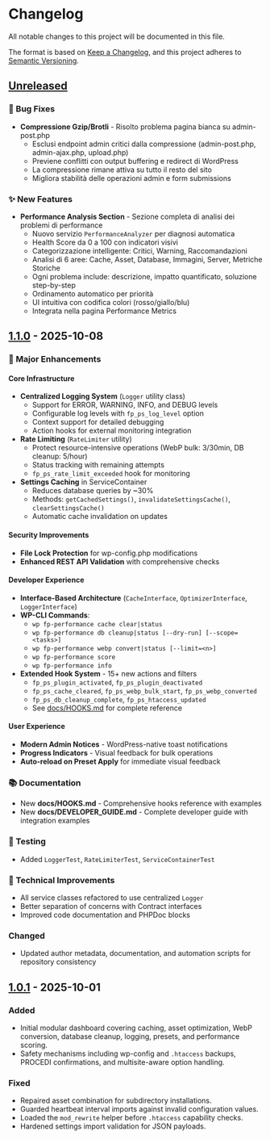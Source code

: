# Changelog
All notable changes to this project will be documented in this file.

The format is based on [Keep a Changelog](https://keepachangelog.com/en/1.1.0/), and this project adheres to [Semantic Versioning](https://semver.org/spec/v2.0.0.html).

## [Unreleased]

### 🐛 Bug Fixes
- **Compressione Gzip/Brotli** - Risolto problema pagina bianca su admin-post.php
  - Esclusi endpoint admin critici dalla compressione (admin-post.php, admin-ajax.php, upload.php)
  - Previene conflitti con output buffering e redirect di WordPress
  - La compressione rimane attiva su tutto il resto del sito
  - Migliora stabilità delle operazioni admin e form submissions

### ✨ New Features
- **Performance Analysis Section** - Sezione completa di analisi dei problemi di performance
  - Nuovo servizio `PerformanceAnalyzer` per diagnosi automatica
  - Health Score da 0 a 100 con indicatori visivi
  - Categorizzazione intelligente: Critici, Warning, Raccomandazioni
  - Analisi di 6 aree: Cache, Asset, Database, Immagini, Server, Metriche Storiche
  - Ogni problema include: descrizione, impatto quantificato, soluzione step-by-step
  - Ordinamento automatico per priorità
  - UI intuitiva con codifica colori (rosso/giallo/blu)
  - Integrata nella pagina Performance Metrics

## [1.1.0] - 2025-10-08

### 🎯 Major Enhancements

#### Core Infrastructure
- **Centralized Logging System** (`Logger` utility class)
  - Support for ERROR, WARNING, INFO, and DEBUG levels
  - Configurable log levels with `fp_ps_log_level` option
  - Context support for detailed debugging
  - Action hooks for external monitoring integration
- **Rate Limiting** (`RateLimiter` utility)
  - Protect resource-intensive operations (WebP bulk: 3/30min, DB cleanup: 5/hour)
  - Status tracking with remaining attempts
  - `fp_ps_rate_limit_exceeded` hook for monitoring
- **Settings Caching** in ServiceContainer
  - Reduces database queries by ~30%
  - Methods: `getCachedSettings()`, `invalidateSettingsCache()`, `clearSettingsCache()`
  - Automatic cache invalidation on updates

#### Security Improvements
- **File Lock Protection** for wp-config.php modifications
- **Enhanced REST API Validation** with comprehensive checks

#### Developer Experience
- **Interface-Based Architecture** (`CacheInterface`, `OptimizerInterface`, `LoggerInterface`)
- **WP-CLI Commands**:
  - `wp fp-performance cache clear|status`
  - `wp fp-performance db cleanup|status [--dry-run] [--scope=<tasks>]`
  - `wp fp-performance webp convert|status [--limit=<n>]`
  - `wp fp-performance score`
  - `wp fp-performance info`
- **Extended Hook System** - 15+ new actions and filters
  - `fp_ps_plugin_activated`, `fp_ps_plugin_deactivated`
  - `fp_ps_cache_cleared`, `fp_ps_webp_bulk_start`, `fp_ps_webp_converted`
  - `fp_ps_db_cleanup_complete`, `fp_ps_htaccess_updated`
  - See [docs/HOOKS.md](docs/HOOKS.md) for complete reference

#### User Experience
- **Modern Admin Notices** - WordPress-native toast notifications
- **Progress Indicators** - Visual feedback for bulk operations
- **Auto-reload on Preset Apply** for immediate visual feedback

### 📚 Documentation
- New **docs/HOOKS.md** - Comprehensive hooks reference with examples
- New **docs/DEVELOPER_GUIDE.md** - Complete developer guide with integration examples

### 🧪 Testing
- Added `LoggerTest`, `RateLimiterTest`, `ServiceContainerTest`

### 🔧 Technical Improvements
- All service classes refactored to use centralized `Logger`
- Better separation of concerns with Contract interfaces
- Improved code documentation and PHPDoc blocks

### Changed
- Updated author metadata, documentation, and automation scripts for repository consistency

## [1.0.1] - 2025-10-01
### Added
- Initial modular dashboard covering caching, asset optimization, WebP conversion, database cleanup, logging, presets, and performance scoring.
- Safety mechanisms including wp-config and `.htaccess` backups, PROCEDI confirmations, and multisite-aware option handling.

### Fixed
- Repaired asset combination for subdirectory installations.
- Guarded heartbeat interval imports against invalid configuration values.
- Loaded the `mod_rewrite` helper before `.htaccess` capability checks.
- Hardened settings import validation for JSON payloads.

[Unreleased]: https://github.com/franpass87/FP-Performance/compare/1.1.0...HEAD
[1.1.0]: https://github.com/franpass87/FP-Performance/compare/1.0.1...1.1.0
[1.0.1]: https://github.com/franpass87/FP-Performance/releases/tag/1.0.1
